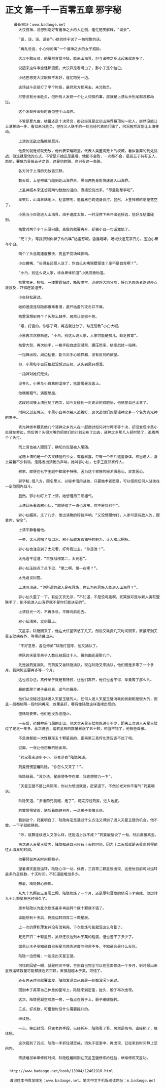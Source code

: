 # 正文 第一千一百零五章 邪字秘
        最新网址：www.badaoge.net
          大汉愣神，没想到刚好有诸神之乡的人在侧，连忙赔笑解释，“误会”。
      
          “误，误，误，误会”小结巴终于说了一句完整的话。
      
          “再乱说话，小心你的嘴”一个诸神之乡的女子威胁。
      
          大汉不敢反驳，他虽然背景不错，能来山海界，但与诸神之乡比起来就差多了。
      
          说起来这件事全怪那混蛋，大汉算是看明白了，那小子是个结巴。
      
          小结巴感觉大汉眼神不友好，连忙跑另一边。
      
          这场战斗足足打了半个时辰，最终双方都离去，未分胜负。
      
          尽管没有分出胜负，但所有人发现一个让人惊悚的事，那就是上清从头到尾都没移动过。
      
          这个发现传出顿时震惊整个山海界。
      
          不管是夏九幽，枯雷还是十决灵宫，都已经算是此刻山海界最顶尖一批人，居然没能让上清移动一步，看似未分胜负，但在三人联手的一刻已经代表他们输了，何况居然没能让上清移动。
      
          上清的无敌之路继续展开。
      
          他要的就是成就无敌，他代表荣耀殿堂，代表人类至高无上的权威，看似鲁莽的到处挑战，但这就是他的方式，不管是开始还是最后，他都不会败，一次都不会，星辰五子共有五人，而他，要成为星辰五子之首，这是他的路，也只有这一条路。
      
          各方对于上清的无敌皆沉默。
      
          数天后，上圣神威飞船到达山海界外，黑白两色身影快速进入山海界。
      
          上圣神威本来还想说两句鼓励的话的，直接没说出来，“尽量别惹事吧”。
      
          半天后，山海界陆地上，枯雷怒吼，追着黑色两道身影打，显然，上圣神威的愿望落空了。
      
          小黑与小白刚进入山海界，由于速度太快，一时没停下来冲出去好远，恰好与枯雷碰到。
      
          枯雷对两个小丫头没兴趣，高傲的就要离开，却被小白一句话激怒了。
      
          “死丫头，等我抓到你撕了你的嘴”枯雷怒喊，雷霆咆哮，场域快速笼罩四方，压迫小黑与小白。
      
          两个丫头逃跑速度极快，而且不受场域影响。
      
          小白撇嘴，“长得丑还怪人说了，你自己尖嘴猴腮怪谁？是不是自卑啊？”。
      
          “小白，别这么说人家，谁自卑谁知道”小黑沉稳劝道。
      
          枯雷咬牙，抬指，一缕雷霆扫过，撕裂虚空，沿途将大地分割，好几名修炼者路过差点被波及，吓得赶紧退开。
      
          小白轻松避过。
      
          她的速度连陆隐都很难看清，避开枯雷的攻击并不难。
      
          枯雷没想到两个丫头那么棘手，居然让他抓不住。
      
          “喂，打雷的，你够了啊，再追就过分了，缺乏管教”小白大喊。
      
          小黑再次沉稳劝道，“小白，别这么说人家，人家可能是孤儿，缺乏教育”。
      
          枯雷大怒，再次抬手，一根手指自虚空凝聚，碾压而来，枯家战技一指禅。
      
          一指禅出现，周边枯萎，能令对手心境祥和，没有反抗的欲望。
      
          但，小黑和小白压根就没想过反抗，从头到尾只想溜。
      
          一指禅对她们无效。
      
          没多久，小黑与小白真的溜掉了，枯雷愣是没追上。
      
          他喘着粗气，满腹憋屈。
      
          这段时间被上清压制了两次，如今又碰到一对诡异的双胞胎，他感觉自己太背了。
      
          时间又过去两天，小黑小白再次被人追着打，这次追他们的是诸神之乡一个名为青光神的男子。
      
          青光神原本跟其他几个诸神之乡的人在一起商讨如何对付烬禾等十决，却没发现小黑小白就在旁边，然后俩丫头很大嘴的把他们的计划公布了出去，诸神之乡那几人顿时怒了，追着两个丫头打。
      
          而上清也被人跟踪了，确切的说是被人尾随。
      
          尾随上清的是一个古灵精怪的少女，穿着暴露，只有一个布片遮盖身体，相当诱人，身上戴着不少铃铛，走路发出清脆的声响，她叫邪小仙，七字王庭邪家传人。
      
          邪家，即便在七字王庭中都属于特殊，因为这个家族的秘术很恶心，非常恶心。
      
          邪字秘.借八方，顾名思义，以秘术借用战技，只要施术者愿意，可以借用任何人战技在一定范围内战斗。
      
          显然，邪小仙盯上了上清，她想借用三阳祖气。
      
          上清回头看着邪小仙，“即便借了一道也没用，你不是我对手”。
      
          邪小仙媚笑，走了几步，发出清脆的铃铛声响，“又没想跟你打，人家可是有敌人的，跟着你，安全”。
      
          上清平静看着他。
      
          一旁，太元君咽了咽口水，邪小仙散发着独特的魅力，让人难以把持。
      
          邪小仙也注意到了太元君，好奇看过去，“你是谁？”。
      
          太元君干涩道，“百强战榜第二，太元君”。
      
          邪小仙玉指点了点下巴，“第二啊，第一在哪？”。
      
          太元君没回答。
      
          上清冷漠道，“你所谓的敌人是死冥族，你认为死冥族人能进入山海界？”。
      
          邪小仙头歪了一下，有些天真无邪，“不知道，不是没可能啊，死冥族可是与新人类联盟联手了，能不能进入山海界就不是你们能决定的”。
      
          上清目光一闪，不再多说，平静向前走去。
      
          邪小仙浅笑，立刻跟上。
      
          天星宗，陆隐回来了，他在大红星转悠了几天，然后又耗费几天时间回来，直接来到天星玉璧峡谷外，等候药冀出来。
      
          “不好意思，各位师弟”陆隐打招呼，他又插队了。
      
          排队的天星宗弟子人数已经超过十人，最前面还是那几个。
      
          先是被药冀插队，而药冀又被陆隐插队，现在陆隐又来插队，他们愣是多等了一个多月，看架势还要再多等一个月。
      
          这也没办法，真传弟子就是有特权，让他们离开，他们也舍不得，毕竟等了那么久。
      
          最前面那个弟子最悲哀，运气也最差。
      
          他们从没碰过连续进入天星玉璧的人，任何人进入天星玉璧消耗的贡献都是很大的，而且一般都相隔一段时间再来，效果最好，哪有像陆隐这样连续出现的。
      
          但陆隐要来，他们也没办法阻止。
      
          一天后，药冀神采飞昂的走出，他这次天星玉璧修炼进步不少，距离上次进入天星玉璧过了足足一年多，此次进去，运转星辰的数量暴涨了五十颗，相当不错了，他有些自傲。
      
          不是谁都能一次性暴涨五十颗星辰的，距离第三真传化萧应该不远了吧。
      
          迎面，一张让他想揍的脸出现。
      
          “药兄看来进步不小，恭喜恭喜”陆隐笑道。
      
          药冀愣愣望着陆隐，“你怎么又来了？”。
      
          陆隐耸肩，“没办法，星辰塔争夺在即，我也想努力一下”。
      
          “天星玉璧不是公共厕所，你以为想进就进，赶紧退下，不然长老对你不客气”药冀嘲讽。
      
          陆隐笑道，“多谢药兄提醒，走了”，说完掠过药冀，进入地底。
      
          药冀愣愣望着，随后看向峡谷外，一众弟子表情无奈。
      
          看到这个，药冀明白了，陆隐肯定是通过什么方法又得到了进入天星玉璧的机会，他不傻，一下子就能猜到。
      
          “哼，就算连续进入又怎么样，还能追上我不成？”药冀酸酸说了一句，然后直接离去。
      
          再次进入天星玉璧内，陆隐知道自己只有十天的时间，因为十二天后就是天星宗启程前往山海界的时间。
      
          他要预留两天时间摇骰子。
      
          望着满天星辰运转，陆隐心中一动，体表，三百零二颗星辰出现，这是他目前可以运转最多的星辰数，十天时间，不知道能增加多少。
      
          想着，陆隐静心修炼。
      
          从九十九颗到三百零二颗，陆隐修炼了一个月，还是厚积薄发的情况下才完成，他运转九十九颗星辰已经很久了。
      
          原本陆隐以为此次修炼最多再运转个数十颗就不错了。
      
          谁能想到十天后，竟能运转四百二十颗星辰。
      
          上一次的厚积薄发并没有消耗完，下次修炼可能就没这么夸张了。
      
          足足四百二十颗星辰，虽然还没达到木子英的程度，但也差不了多少了。
      
          如果让木子英知道自己天星功修炼进度与他差不多，不知道会是什么反应。
      
          陆隐一边想着，一边走出天星玉璧。
      
          可惜的回望一眼，就是时间不够，否则自己完全可以在里面修炼一个多月，到时候出来星辰运转数量可能都接近五百颗，直接超越木子英，可惜了。
      
          还有两天时间就要出发，陆隐发现自己真是一刻都没闲下来过。
      
          回到木子英带自己休息的星球上，陆隐来到密室，抬头，骰子再次出现。
      
          这次，陆隐把凝空戒放一旁，一指点在骰子上，骰子缓缓旋转。
      
          三点，好点数，可惜暂时没什么需要提升的。
      
          继续摇。
      
          一点，掉出封信，好古老的手段，已经拆开，陆隐看了看，居然是情书，直接扔了，继续摇。
      
          这次摇到了四点，陆隐一手抓住凝空戒，消失于密室中，再出现，已经来到时间静止空间内。
      
          直接增加半年修炼时间，陆隐趁着刚刚在天星玉璧修炼的经验，继续修炼天星功。
      
      
      http://www.badaoge.net/book/13084/12461910.html
      
      请记住本书首发域名：www.badaoge.net。笔尖中文手机版阅读网址：m.badaoge.net